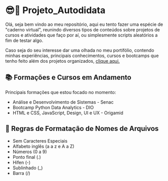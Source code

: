 # 😎🤏 Projeto_Autodidata
 Olá, seja bem vindo ao meu repositório, aqui eu tento fazer uma espécie de "caderno virtual", reunindo diversos tipos de conteúdos sobre projetos de cursos e atividades que faço por aí, ou simplesmente scripts aleatórios a fim de testar algo.

 Caso seja do seu interesse dar uma olhada no meu portifólio, contendo minhas experiências, principais conhecimentos, cursos e bootcamps que tenho feito além dos projetos organizados, [clique aqui.](https://otaviomendessantos.github.io/Sites_Portifolio/index.html) 
 
## 📚 Formações e Cursos em Andamento
Principais formações que estou focado no momento:
 - Análise e Desenvolvimento de Sistemas - Senac
 - Bootcamp Python Data Analytics - DIO
 - HTML e CSS, JavaScript, Design, UI e UX - Origamid

## 📁 Regras de Formatação de Nomes de Arquivos 
 - Sem Caracteres Especiais
 - Alfabeto inglês (a a z e A a Z)
 - Números (0 a 9)
 - Ponto final (.)
 - Hífen (-)
 - Sublinhado (_)
 - Barra (/)
